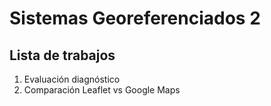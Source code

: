 # Sistemas Georeferenciados 2

## Lista de trabajos
1. Evaluación diagnóstico
2. Comparación Leaflet vs Google Maps
